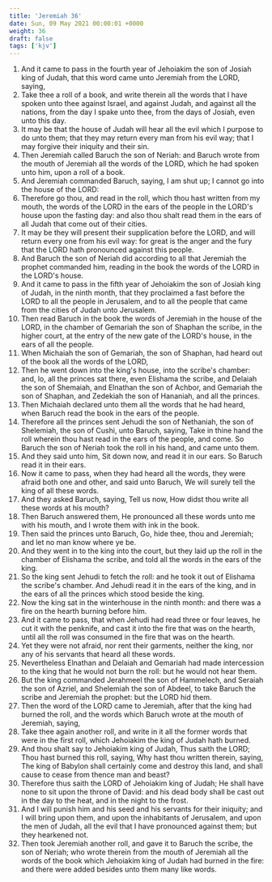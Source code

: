 ```yaml
---
title: 'Jeremiah 36'
date: Sun, 09 May 2021 00:00:01 +0000
weight: 36
draft: false
tags: ['kjv'] 
---
```


1. And it came to pass in the fourth year of Jehoiakim the son of Josiah king of Judah, that this word came unto Jeremiah from the LORD, saying,
2. Take thee a roll of a book, and write therein all the words that I have spoken unto thee against Israel, and against Judah, and against all the nations, from the day I spake unto thee, from the days of Josiah, even unto this day.
3. It may be that the house of Judah will hear all the evil which I purpose to do unto them; that they may return every man from his evil way; that I may forgive their iniquity and their sin.
4. Then Jeremiah called Baruch the son of Neriah: and Baruch wrote from the mouth of Jeremiah all the words of the LORD, which he had spoken unto him, upon a roll of a book.
5. And Jeremiah commanded Baruch, saying, I am shut up; I cannot go into the house of the LORD:
6. Therefore go thou, and read in the roll, which thou hast written from my mouth, the words of the LORD in the ears of the people in the LORD's house upon the fasting day: and also thou shalt read them in the ears of all Judah that come out of their cities.
7. It may be they will present their supplication before the LORD, and will return every one from his evil way: for great is the anger and the fury that the LORD hath pronounced against this people.
8. And Baruch the son of Neriah did according to all that Jeremiah the prophet commanded him, reading in the book the words of the LORD in the LORD's house.
9. And it came to pass in the fifth year of Jehoiakim the son of Josiah king of Judah, in the ninth month, that they proclaimed a fast before the LORD to all the people in Jerusalem, and to all the people that came from the cities of Judah unto Jerusalem.
10. Then read Baruch in the book the words of Jeremiah in the house of the LORD, in the chamber of Gemariah the son of Shaphan the scribe, in the higher court, at the entry of the new gate of the LORD's house, in the ears of all the people.
11. When Michaiah the son of Gemariah, the son of Shaphan, had heard out of the book all the words of the LORD,
12. Then he went down into the king's house, into the scribe's chamber: and, lo, all the princes sat there, even Elishama the scribe, and Delaiah the son of Shemaiah, and Elnathan the son of Achbor, and Gemariah the son of Shaphan, and Zedekiah the son of Hananiah, and all the princes.
13. Then Michaiah declared unto them all the words that he had heard, when Baruch read the book in the ears of the people.
14. Therefore all the princes sent Jehudi the son of Nethaniah, the son of Shelemiah, the son of Cushi, unto Baruch, saying, Take in thine hand the roll wherein thou hast read in the ears of the people, and come. So Baruch the son of Neriah took the roll in his hand, and came unto them.
15. And they said unto him, Sit down now, and read it in our ears. So Baruch read it in their ears.
16. Now it came to pass, when they had heard all the words, they were afraid both one and other, and said unto Baruch, We will surely tell the king of all these words.
17. And they asked Baruch, saying, Tell us now, How didst thou write all these words at his mouth?
18. Then Baruch answered them, He pronounced all these words unto me with his mouth, and I wrote them with ink in the book.
19. Then said the princes unto Baruch, Go, hide thee, thou and Jeremiah; and let no man know where ye be.
20. And they went in to the king into the court, but they laid up the roll in the chamber of Elishama the scribe, and told all the words in the ears of the king.
21. So the king sent Jehudi to fetch the roll: and he took it out of Elishama the scribe's chamber. And Jehudi read it in the ears of the king, and in the ears of all the princes which stood beside the king.
22. Now the king sat in the winterhouse in the ninth month: and there was a fire on the hearth burning before him.
23. And it came to pass, that when Jehudi had read three or four leaves, he cut it with the penknife, and cast it into the fire that was on the hearth, until all the roll was consumed in the fire that was on the hearth.
24. Yet they were not afraid, nor rent their garments, neither the king, nor any of his servants that heard all these words.
25. Nevertheless Elnathan and Delaiah and Gemariah had made intercession to the king that he would not burn the roll: but he would not hear them.
26. But the king commanded Jerahmeel the son of Hammelech, and Seraiah the son of Azriel, and Shelemiah the son of Abdeel, to take Baruch the scribe and Jeremiah the prophet: but the LORD hid them.
27. Then the word of the LORD came to Jeremiah, after that the king had burned the roll, and the words which Baruch wrote at the mouth of Jeremiah, saying,
28. Take thee again another roll, and write in it all the former words that were in the first roll, which Jehoiakim the king of Judah hath burned.
29. And thou shalt say to Jehoiakim king of Judah, Thus saith the LORD; Thou hast burned this roll, saying, Why hast thou written therein, saying, The king of Babylon shall certainly come and destroy this land, and shall cause to cease from thence man and beast?
30. Therefore thus saith the LORD of Jehoiakim king of Judah; He shall have none to sit upon the throne of David: and his dead body shall be cast out in the day to the heat, and in the night to the frost.
31. And I will punish him and his seed and his servants for their iniquity; and I will bring upon them, and upon the inhabitants of Jerusalem, and upon the men of Judah, all the evil that I have pronounced against them; but they hearkened not.
32. Then took Jeremiah another roll, and gave it to Baruch the scribe, the son of Neriah; who wrote therein from the mouth of Jeremiah all the words of the book which Jehoiakim king of Judah had burned in the fire: and there were added besides unto them many like words.

